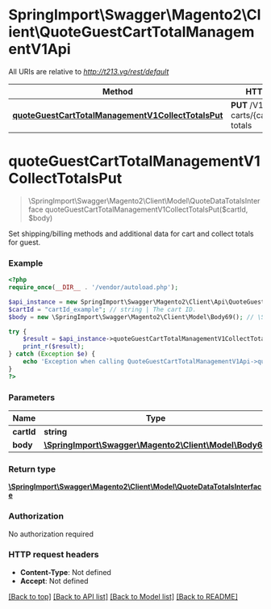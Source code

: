 # SpringImport\Swagger\Magento2\Client\QuoteGuestCartTotalManagementV1Api

All URIs are relative to *http://t213.vg/rest/default*

Method | HTTP request | Description
------------- | ------------- | -------------
[**quoteGuestCartTotalManagementV1CollectTotalsPut**](QuoteGuestCartTotalManagementV1Api.md#quoteGuestCartTotalManagementV1CollectTotalsPut) | **PUT** /V1/guest-carts/{cartId}/collect-totals | 


# **quoteGuestCartTotalManagementV1CollectTotalsPut**
> \SpringImport\Swagger\Magento2\Client\Model\QuoteDataTotalsInterface quoteGuestCartTotalManagementV1CollectTotalsPut($cartId, $body)



Set shipping/billing methods and additional data for cart and collect totals for guest.

### Example
```php
<?php
require_once(__DIR__ . '/vendor/autoload.php');

$api_instance = new SpringImport\Swagger\Magento2\Client\Api\QuoteGuestCartTotalManagementV1Api();
$cartId = "cartId_example"; // string | The cart ID.
$body = new \SpringImport\Swagger\Magento2\Client\Model\Body69(); // \SpringImport\Swagger\Magento2\Client\Model\Body69 | 

try {
    $result = $api_instance->quoteGuestCartTotalManagementV1CollectTotalsPut($cartId, $body);
    print_r($result);
} catch (Exception $e) {
    echo 'Exception when calling QuoteGuestCartTotalManagementV1Api->quoteGuestCartTotalManagementV1CollectTotalsPut: ', $e->getMessage(), PHP_EOL;
}
?>
```

### Parameters

Name | Type | Description  | Notes
------------- | ------------- | ------------- | -------------
 **cartId** | **string**| The cart ID. |
 **body** | [**\SpringImport\Swagger\Magento2\Client\Model\Body69**](../Model/\SpringImport\Swagger\Magento2\Client\Model\Body69.md)|  | [optional]

### Return type

[**\SpringImport\Swagger\Magento2\Client\Model\QuoteDataTotalsInterface**](../Model/QuoteDataTotalsInterface.md)

### Authorization

No authorization required

### HTTP request headers

 - **Content-Type**: Not defined
 - **Accept**: Not defined

[[Back to top]](#) [[Back to API list]](../../README.md#documentation-for-api-endpoints) [[Back to Model list]](../../README.md#documentation-for-models) [[Back to README]](../../README.md)

